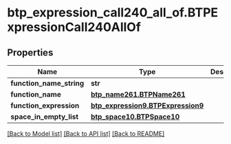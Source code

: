 # btp_expression_call240_all_of.BTPExpressionCall240AllOf

## Properties
Name | Type | Description | Notes
------------ | ------------- | ------------- | -------------
**function_name_string** | **str** |  | [optional] 
**function_name** | [**btp_name261.BTPName261**](BTPName261.md) |  | [optional] 
**function_expression** | [**btp_expression9.BTPExpression9**](BTPExpression9.md) |  | [optional] 
**space_in_empty_list** | [**btp_space10.BTPSpace10**](BTPSpace10.md) |  | [optional] 

[[Back to Model list]](../README.md#documentation-for-models) [[Back to API list]](../README.md#documentation-for-api-endpoints) [[Back to README]](../README.md)


